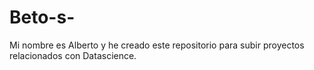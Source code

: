 # Beto-s-

Mi nombre es Alberto y he creado este repositorio para subir proyectos relacionados con Datascience.

